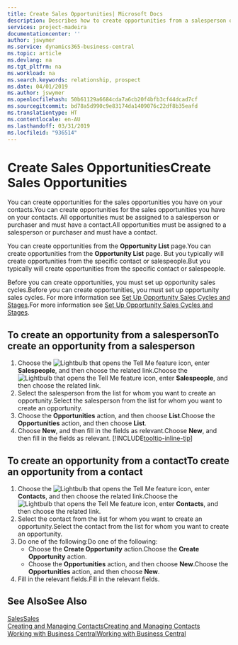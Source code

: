 ```yaml
---
title: Create Sales Opportunities| Microsoft Docs
description: Describes how to create opportunities from a salesperson or a contact in Business Central.
services: project-madeira
documentationcenter: ''
author: jswymer
ms.service: dynamics365-business-central
ms.topic: article
ms.devlang: na
ms.tgt_pltfrm: na
ms.workload: na
ms.search.keywords: relationship, prospect
ms.date: 04/01/2019
ms.author: jswymer
ms.openlocfilehash: 50b61129a6684cda7a6cb20f4bfb3cf44dcad7cf
ms.sourcegitcommit: bd78a5d990c9e83174da1409076c22df8b35eafd
ms.translationtype: HT
ms.contentlocale: en-AU
ms.lasthandoff: 03/31/2019
ms.locfileid: "936514"
---
```

# <a name="create-sales-opportunities"></a><span data-ttu-id="2f0a4-103">Create Sales Opportunities</span><span class="sxs-lookup"><span data-stu-id="2f0a4-103">Create Sales Opportunities</span></span>
<span data-ttu-id="2f0a4-104">You can create opportunities for the sales opportunities you have on your contacts.</span><span class="sxs-lookup"><span data-stu-id="2f0a4-104">You can create opportunities for the sales opportunities you have on your contacts.</span></span> <span data-ttu-id="2f0a4-105">All opportunities must be assigned to a salesperson or purchaser and must have a contact.</span><span class="sxs-lookup"><span data-stu-id="2f0a4-105">All opportunities must be assigned to a salesperson or purchaser and must have a contact.</span></span>

<span data-ttu-id="2f0a4-106">You can create opportunities from the **Opportunity List** page.</span><span class="sxs-lookup"><span data-stu-id="2f0a4-106">You can create opportunities from the **Opportunity List** page.</span></span> <span data-ttu-id="2f0a4-107">But you typically will create opportunities from the specific contact or salespeople.</span><span class="sxs-lookup"><span data-stu-id="2f0a4-107">But you typically will create opportunities from the specific contact or salespeople.</span></span>

<span data-ttu-id="2f0a4-108">Before you can create opportunities, you must set up opportunity sales cycles.</span><span class="sxs-lookup"><span data-stu-id="2f0a4-108">Before you can create opportunities, you must set up opportunity sales cycles.</span></span> <span data-ttu-id="2f0a4-109">For more information see [Set Up Opportunity Sales Cycles and Stages](marketing-how-setup-opportunity-sales-cycles-stages.md).</span><span class="sxs-lookup"><span data-stu-id="2f0a4-109">For more information see [Set Up Opportunity Sales Cycles and Stages](marketing-how-setup-opportunity-sales-cycles-stages.md).</span></span>

## <a name="to-create-an-opportunity-from-a-salesperson"></a><span data-ttu-id="2f0a4-110">To create an opportunity from a salesperson</span><span class="sxs-lookup"><span data-stu-id="2f0a4-110">To create an opportunity from a salesperson</span></span>
1. <span data-ttu-id="2f0a4-111">Choose the ![Lightbulb that opens the Tell Me feature](media/ui-search/search_small.png "Tell me what you want to do") icon, enter **Salespeople**, and then choose the related link.</span><span class="sxs-lookup"><span data-stu-id="2f0a4-111">Choose the ![Lightbulb that opens the Tell Me feature](media/ui-search/search_small.png "Tell me what you want to do") icon, enter **Salespeople**, and then choose the related link.</span></span>
2. <span data-ttu-id="2f0a4-112">Select the salesperson from the list for whom you want to create an opportunity.</span><span class="sxs-lookup"><span data-stu-id="2f0a4-112">Select the salesperson from the list for whom you want to create an opportunity.</span></span>
3. <span data-ttu-id="2f0a4-113">Choose the **Opportunities** action, and then choose **List**.</span><span class="sxs-lookup"><span data-stu-id="2f0a4-113">Choose the **Opportunities** action, and then choose **List**.</span></span>
4. <span data-ttu-id="2f0a4-114">Choose **New**, and then fill in the fields as relevant.</span><span class="sxs-lookup"><span data-stu-id="2f0a4-114">Choose **New**, and then fill in the fields as relevant.</span></span> [!INCLUDE[tooltip-inline-tip](includes/tooltip-inline-tip_md.md)]  



## <a name="to-create-an-opportunity-from-a-contact"></a><span data-ttu-id="2f0a4-115">To create an opportunity from a contact</span><span class="sxs-lookup"><span data-stu-id="2f0a4-115">To create an opportunity from a contact</span></span>
1. <span data-ttu-id="2f0a4-116">Choose the ![Lightbulb that opens the Tell Me feature](media/ui-search/search_small.png "Tell me what you want to do") icon, enter **Contacts**, and then choose the related link.</span><span class="sxs-lookup"><span data-stu-id="2f0a4-116">Choose the ![Lightbulb that opens the Tell Me feature](media/ui-search/search_small.png "Tell me what you want to do") icon, enter **Contacts**, and then choose the related link.</span></span>
2. <span data-ttu-id="2f0a4-117">Select the contact from the list for whom you want to create an opportunity.</span><span class="sxs-lookup"><span data-stu-id="2f0a4-117">Select the contact from the list for whom you want to create an opportunity.</span></span>
3. <span data-ttu-id="2f0a4-118">Do one of the following:</span><span class="sxs-lookup"><span data-stu-id="2f0a4-118">Do one of the following:</span></span>
   * <span data-ttu-id="2f0a4-119">Choose the **Create Opportunity** action.</span><span class="sxs-lookup"><span data-stu-id="2f0a4-119">Choose the **Create Opportunity** action.</span></span>
   * <span data-ttu-id="2f0a4-120">Choose the  **Opportunities** action, and then choose **New**.</span><span class="sxs-lookup"><span data-stu-id="2f0a4-120">Choose the  **Opportunities** action, and then choose **New**.</span></span>
4. <span data-ttu-id="2f0a4-121">Fill in the relevant fields.</span><span class="sxs-lookup"><span data-stu-id="2f0a4-121">Fill in the relevant fields.</span></span>

## <a name="see-also"></a><span data-ttu-id="2f0a4-122">See Also</span><span class="sxs-lookup"><span data-stu-id="2f0a4-122">See Also</span></span>
[<span data-ttu-id="2f0a4-123">Sales</span><span class="sxs-lookup"><span data-stu-id="2f0a4-123">Sales</span></span>](sales-manage-sales.md)  
[<span data-ttu-id="2f0a4-124">Creating and Managing Contacts</span><span class="sxs-lookup"><span data-stu-id="2f0a4-124">Creating and Managing Contacts</span></span>](marketing-contacts.md)  
[<span data-ttu-id="2f0a4-125">Working with Business Central</span><span class="sxs-lookup"><span data-stu-id="2f0a4-125">Working with Business Central</span></span>](ui-work-product.md)

